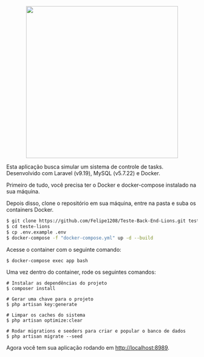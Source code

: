 <p align="center"><a href="https://laravel.com" target="_blank"><img src="https://raw.githubusercontent.com/laravel/art/master/logo-lockup/5%20SVG/2%20CMYK/1%20Full%20Color/laravel-logolockup-cmyk-red.svg" width="400"></a></p>

Esta aplicação busca simular um sistema de controle de tasks. 
Desenvolvido com Laravel (v9.19), MySQL (v5.7.22) e Docker.

Primeiro de tudo, você precisa ter o Docker e docker-compose instalado na sua máquina.

Depois disso, clone o repositório em sua máquina, entre na pasta e suba os containers Docker.

```sh
$ git clone https://github.com/Felipe1208/Teste-Back-End-Lions.git teste-lions
$ cd teste-lions
$ cp .env.example .env
$ docker-compose -f "docker-compose.yml" up -d --build
```
Acesse o container com o seguinte comando:
```
$ docker-compose exec app bash
```

Uma vez dentro do container, rode os seguintes comandos:
```
# Instalar as dependências do projeto
$ composer install

# Gerar uma chave para o projeto
$ php artisan key:generate

# Limpar os caches do sistema
$ php artisan optimize:clear

# Rodar migrations e seeders para criar e popular o banco de dados
$ php artisan migrate --seed
```

Agora você tem sua aplicação rodando em [http://localhost:8989](http://localhost:8989).

